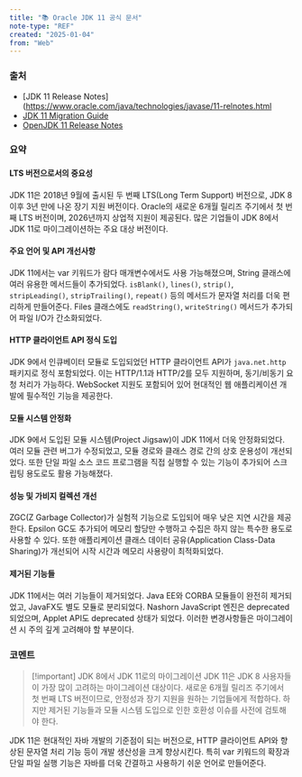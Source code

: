 ```yaml
---
title: "📚 Oracle JDK 11 공식 문서"
note-type: "REF"
created: "2025-01-04"
from: "Web"
---
```


### 출처

- [JDK 11 Release Notes](https://www.oracle.com/java/technologies/javase/11-relnotes.html
- [JDK 11 Migration Guide](https://docs.oracle.com/en/java/javase/11/migrate/index.html)
- [OpenJDK 11 Release Notes](https://openjdk.java.net/projects/jdk/11/)

### 요약

#### LTS 버전으로서의 중요성

JDK 11은 2018년 9월에 출시된 두 번째 LTS(Long Term Support) 버전으로, JDK 8 이후 3년 만에 나온 장기 지원 버전이다. Oracle의 새로운 6개월 릴리즈 주기에서 첫 번째 LTS 버전이며, 2026년까지 상업적 지원이 제공된다. 많은 기업들이 JDK 8에서 JDK 11로 마이그레이션하는 주요 대상 버전이다.

#### 주요 언어 및 API 개선사항

JDK 11에서는 var 키워드가 람다 매개변수에서도 사용 가능해졌으며, String 클래스에 여러 유용한 메서드들이 추가되었다. `isBlank()`, `lines()`, `strip()`, `stripLeading()`, `stripTrailing()`, `repeat()` 등의 메서드가 문자열 처리를 더욱 편리하게 만들어준다. Files 클래스에도 `readString()`, `writeString()` 메서드가 추가되어 파일 I/O가 간소화되었다.

#### HTTP 클라이언트 API 정식 도입

JDK 9에서 인큐베이터 모듈로 도입되었던 HTTP 클라이언트 API가 `java.net.http` 패키지로 정식 포함되었다. 이는 HTTP/1.1과 HTTP/2를 모두 지원하며, 동기/비동기 요청 처리가 가능하다. WebSocket 지원도 포함되어 있어 현대적인 웹 애플리케이션 개발에 필수적인 기능을 제공한다.

#### 모듈 시스템 안정화

JDK 9에서 도입된 모듈 시스템(Project Jigsaw)이 JDK 11에서 더욱 안정화되었다. 여러 모듈 관련 버그가 수정되었고, 모듈 경로와 클래스 경로 간의 상호 운용성이 개선되었다. 또한 단일 파일 소스 코드 프로그램을 직접 실행할 수 있는 기능이 추가되어 스크립팅 용도로도 활용 가능해졌다.

#### 성능 및 가비지 컬렉션 개선

ZGC(Z Garbage Collector)가 실험적 기능으로 도입되어 매우 낮은 지연 시간을 제공한다. Epsilon GC도 추가되어 메모리 할당만 수행하고 수집은 하지 않는 특수한 용도로 사용할 수 있다. 또한 애플리케이션 클래스 데이터 공유(Application Class-Data Sharing)가 개선되어 시작 시간과 메모리 사용량이 최적화되었다.

#### 제거된 기능들

JDK 11에서는 여러 기능들이 제거되었다. Java EE와 CORBA 모듈들이 완전히 제거되었고, JavaFX도 별도 모듈로 분리되었다. Nashorn JavaScript 엔진은 deprecated 되었으며, Applet API도 deprecated 상태가 되었다. 이러한 변경사항들은 마이그레이션 시 주의 깊게 고려해야 할 부분이다.

### 코멘트

> [!important] JDK 8에서 JDK 11로의 마이그레이션
> JDK 11은 JDK 8 사용자들이 가장 많이 고려하는 마이그레이션 대상이다. 새로운 6개월 릴리즈 주기에서 첫 번째 LTS 버전이므로, 안정성과 장기 지원을 원하는 기업들에게 적합하다. 하지만 제거된 기능들과 모듈 시스템 도입으로 인한 호환성 이슈를 사전에 검토해야 한다.

JDK 11은 현대적인 자바 개발의 기준점이 되는 버전으로, HTTP 클라이언트 API와 향상된 문자열 처리 기능 등이 개발 생산성을 크게 향상시킨다. 특히 var 키워드의 확장과 단일 파일 실행 기능은 자바를 더욱 간결하고 사용하기 쉬운 언어로 만들어준다. 